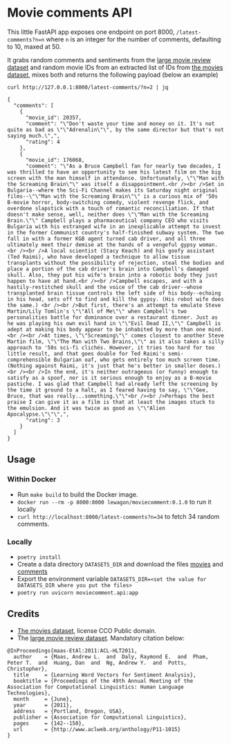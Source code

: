 # Movie comments API

This little FastAPI app exposes one endpoint on port 8000, `/latest-comments?n=n` where `n` is an integer for the number of comments, defaulting to 10, maxed at 50.

It grabs random comments and sentiments from the [large movie review dataset](http://ai.stanford.edu/~amaas/data/sentiment/) and random movie IDs from an extracted list of IDs from [the movies dataset](https://www.kaggle.com/datasets/rounakbanik/the-movies-dataset?select=movies_metadata.csv), mixes both and returns the following payload (below an example)

```
curl http://127.0.0.1:8000/latest-comments/?n=2 | jq
```

```[javascript]
{
  "comments": [
    {
      "movie_id": 20357,
      "comment": "\"Don't waste your time and money on it. It's not quite as bad as \"\"Adrenalin\"\", by the same director but that's not saying much.\",",
      "rating": 4
    },
    {
      "movie_id": 176068,
      "comment": "\"As a Bruce Campbell fan for nearly two decades, I was thrilled to have an opportunity to see his latest film on the big screen with the man himself in attendance. Unfortunately, \"\"Man with the Screaming Brain\"\" was itself a disappointment.<br /><br />Set in Bulgaria--where the Sci-Fi Channel makes its Saturday night original films--\"\"Man with the Screaming Brain\"\" is a curious mix of '50s B-movie horror, body-switching comedy, violent revenge flick, and overdone slapstick with a touch of romantic reconciliation. If that doesn't make sense, well, neither does \"\"Man with the Screaming Brain.\"\" Campbell plays a pharmaceutical company CEO who visits Bulgaria with his estranged wife in an inexplicable attempt to invest in the former Communist country's half-finished subway system. The two fall in with a former KGB agent turned cab driver, and all three ultimately meet their demise at the hands of a vengeful gypsy woman.<br /><br />A local scientist (Stacy Keach) and his goofy assistant (Ted Raimi), who have developed a technique to allow tissue transplants without the possibility of rejection, steal the bodies and place a portion of the cab driver's brain into Campbell's damaged skull. Also, they put his wife's brain into a robotic body they just happen to have at hand.<br /><br />Campbell escapes, and with a hastily-restitched skull and the voice of the cab driver--whose transplanted brain tissue controls the left side of his body--echoing in his head, sets off to find and kill the gypsy. (His robot wife does the same.) <br /><br />But first, there's an attempt to emulate Steve Martin/Lily Tomlin's \"\"All of Me\"\" when Campbell's two personalities battle for dominance over a restaurant dinner. Just as he was playing his own evil hand in \"\"Evil Dead II,\"\" Campbell is adept at making his body appear to be inhabited by more than one mind.<br /><br />At times, \"\"Screaming\"\" comes closest to another Steve Martin film, \"\"The Man with Two Brains,\"\" as it also takes a silly approach to '50s sci-fi clichés. However, it tries too hard for too little result, and that goes double for Ted Raimi's semi-comprehensible Bulgarian oaf, who gets entirely too much screen time. (Nothing against Raimi, it's just that he's better in smaller doses.) <br /><br />In the end, it's neither outrageous (or funny) enough to satisfy as a spoof, nor is it serious enough to enjoy as a B-movie pastiche. I was glad that Campbell had already left the screening by the time it ground to a halt, as I feared having to say, \"\"Gee, Bruce, that was really...something.\"\"<br /><br />Perhaps the best praise I can give it as a film is that at least the images stuck to the emulsion. And it was twice as good as \"\"Alien Apocalypse.\"\"\",",
      "rating": 3
    }
  ]
}
```

## Usage

### Within Docker

- Run `make build` to build the Docker image.
- `docker run --rm -p 8000:8000 lewagon/moviecomment:0.1.0` to run it locally
- `curl http://localhost:8000/latest-comments?n=34` to fetch 34 random comments.

### Locally

- `poetry install`
- Create a data directory `DATASETS_DIR` and download the files [movies](https://sapiologie-s3-prod-public.s3.fr-par.scw.cloud/le-wagon/movie_ids.csv.gz) and [comments](https://sapiologie-s3-prod-public.s3.fr-par.scw.cloud/le-wagon/imdb_comments_dataset.csv.gz)
- Export the environment variable `DATASETS_DIR=<set the value for DATASETS_DIR where you put the files>`
- `poetry run uvicorn moviecomment.api:app`

## Credits

- [The movies dataset](https://www.kaggle.com/datasets/rounakbanik/the-movies-dataset?select=movies_metadata.csv), license CCO Public domain.
- The [large movie review dataset](http://ai.stanford.edu/~amaas/data/sentiment/). Mandatory citation below:

```
@InProceedings{maas-EtAl:2011:ACL-HLT2011,
  author    = {Maas, Andrew L.  and  Daly, Raymond E.  and  Pham, Peter T.  and  Huang, Dan  and  Ng, Andrew Y.  and  Potts, Christopher},
  title     = {Learning Word Vectors for Sentiment Analysis},
  booktitle = {Proceedings of the 49th Annual Meeting of the Association for Computational Linguistics: Human Language Technologies},
  month     = {June},
  year      = {2011},
  address   = {Portland, Oregon, USA},
  publisher = {Association for Computational Linguistics},
  pages     = {142--150},
  url       = {http://www.aclweb.org/anthology/P11-1015}
}
```
